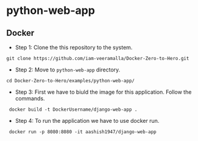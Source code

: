 # python-web-app

## Docker 

- Step 1: Clone the this repository to the system.
```
git clone https://github.com/iam-veeramalla/Docker-Zero-to-Hero.git
```
- Step 2: Move to `python-web-app` directory.
```
cd Docker-Zero-to-Hero/examples/python-web-app/
```
- Step 3: First we have to biuld the image for this application. Follow the commands.
```
 docker build -t DockerUsername/django-web-app .
```
- Step 4: To run the application we have to use docker run.
```
 docker run -p 8080:8080 -it aashish1947/django-web-app
```
